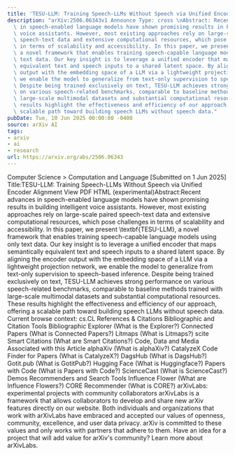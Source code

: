 ```yaml
---
title: 'TESU-LLM: Training Speech-LLMs Without Speech via Unified Encoder Alignment'
description: "arXiv:2506.06343v1 Announce Type: cross \nAbstract: Recent advances\
  \ in speech-enabled language models have shown promising results in building intelligent\
  \ voice assistants. However, most existing approaches rely on large-scale paired\
  \ speech-text data and extensive computational resources, which pose challenges\
  \ in terms of scalability and accessibility. In this paper, we present \\textbf{TESU-LLM},\
  \ a novel framework that enables training speech-capable language models using only\
  \ text data. Our key insight is to leverage a unified encoder that maps semantically\
  \ equivalent text and speech inputs to a shared latent space. By aligning the encoder\
  \ output with the embedding space of a LLM via a lightweight projection network,\
  \ we enable the model to generalize from text-only supervision to speech-based inference.\
  \ Despite being trained exclusively on text, TESU-LLM achieves strong performance\
  \ on various speech-related benchmarks, comparable to baseline methods trained with\
  \ large-scale multimodal datasets and substantial computational resources. These\
  \ results highlight the effectiveness and efficiency of our approach, offering a\
  \ scalable path toward building speech LLMs without speech data."
pubDate: Tue, 10 Jun 2025 00:00:00 -0400
source: arXiv AI
tags:
- arxiv
- ai
- research
url: https://arxiv.org/abs/2506.06343
---
```


Computer Science > Computation and Language
[Submitted on 1 Jun 2025]
Title:TESU-LLM: Training Speech-LLMs Without Speech via Unified Encoder Alignment
View PDF HTML (experimental)Abstract:Recent advances in speech-enabled language models have shown promising results in building intelligent voice assistants. However, most existing approaches rely on large-scale paired speech-text data and extensive computational resources, which pose challenges in terms of scalability and accessibility. In this paper, we present \textbf{TESU-LLM}, a novel framework that enables training speech-capable language models using only text data. Our key insight is to leverage a unified encoder that maps semantically equivalent text and speech inputs to a shared latent space. By aligning the encoder output with the embedding space of a LLM via a lightweight projection network, we enable the model to generalize from text-only supervision to speech-based inference. Despite being trained exclusively on text, TESU-LLM achieves strong performance on various speech-related benchmarks, comparable to baseline methods trained with large-scale multimodal datasets and substantial computational resources. These results highlight the effectiveness and efficiency of our approach, offering a scalable path toward building speech LLMs without speech data.
Current browse context:
cs.CL
References & Citations
Bibliographic and Citation Tools
Bibliographic Explorer (What is the Explorer?)
Connected Papers (What is Connected Papers?)
Litmaps (What is Litmaps?)
scite Smart Citations (What are Smart Citations?)
Code, Data and Media Associated with this Article
alphaXiv (What is alphaXiv?)
CatalyzeX Code Finder for Papers (What is CatalyzeX?)
DagsHub (What is DagsHub?)
Gotit.pub (What is GotitPub?)
Hugging Face (What is Huggingface?)
Papers with Code (What is Papers with Code?)
ScienceCast (What is ScienceCast?)
Demos
Recommenders and Search Tools
Influence Flower (What are Influence Flowers?)
CORE Recommender (What is CORE?)
arXivLabs: experimental projects with community collaborators
arXivLabs is a framework that allows collaborators to develop and share new arXiv features directly on our website.
Both individuals and organizations that work with arXivLabs have embraced and accepted our values of openness, community, excellence, and user data privacy. arXiv is committed to these values and only works with partners that adhere to them.
Have an idea for a project that will add value for arXiv's community? Learn more about arXivLabs.